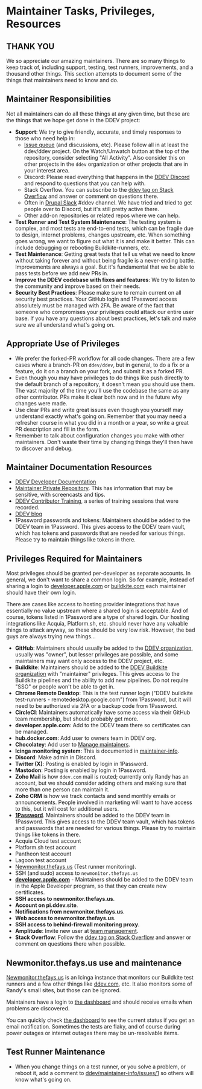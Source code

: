 # Maintainer Tasks, Privileges, Resources

## THANK YOU

We so appreciate our amazing maintainers. There are so many things to keep track of, including support, testing, test runners, improvements, and a thousand other things. This section attempts to document some of the things that maintainers need to know and do.

## Maintainer Responsibilities

Not all maintainers can do all these things at any given time, but these are the things that we hope get done in the DDEV project:

* **Support**: We try to give friendly, accurate, and timely responses to those who need help in:
    * [Issue queue](https://github.com/ddev/ddev/issues) (and discussions, etc). Please follow all in at least the ddev/ddev project. On the Watch/Unwatch button at the top of the repository, consider selecting "All Activity". Also consider this on other projects in the `ddev` organization or other projects that are in your interest area.
    * Discord: Please read everything that happens in the [DDEV Discord](https://discord.gg/hCZFfAMc5k) and respond to questions that you can help with.
    * Stack Overflow. You can subscribe to the [ddev tag on Stack Overflow](https://stackoverflow.com/questions/tagged/ddev) and answer or comment on questions there.
    * Often in [Drupal Slack](https://www.drupal.org/join-slack) #ddev channel. We have tried and tried to get people over to Discord, but it's still pretty active there.
    * Other add-on repositories or related repos where we can help.
* **Test Runner and Test System Maintenance**: The testing system is complex, and most tests are end-to-end tests, which can be fragile due to design, internet problems, changes upstream, etc. When something goes wrong, we want to figure out what it is and make it better. This can include debugging or rebooting Buildkite-runners, etc.
* **Test Maintenance**: Getting great tests that tell us what we need to know without taking forever and without being fragile is a never-ending battle. Improvements are always a goal. But it's fundamental that we be able to pass tests before we add new PRs in.
* **Improve the DDEV codebase with fixes and features**: We try to listen to the community and improve based on their needs.
* **Security Best Practices**: Please make sure to remain current on all security best practices. Your GitHub login and 1Password access absolutely must be managed with 2FA. Be aware of the fact that someone who compromises your privileges could attack our entire user base. If you have any questions about best practices, let's talk and make sure we all understand what's going on.

## Appropriate Use of Privileges

* We prefer the forked-PR workflow for all code changes. There are a few cases where a branch-PR on `ddev/ddev`, but in general, to do a fix or a feature, do it on a branch on your fork, and submit it as a forked PR.
* Even though you may have privileges to do things like push directly to the default branch of a repository, it doesn't mean you should use them. The vast majority of the time you'll use the codebase the same as any other contributor. PRs make it clear both now and in the future why changes were made.
* Use clear PRs and write great issues even though you yourself may understand exactly what's going on. Remember that you may need a refresher course in what you did in a month or a year, so write a great PR description and fill in the form.
* Remember to talk about configuration changes you make with other maintainers. Don't waste their time by changing things they'll then have to discover and debug.

## Maintainer Documentation Resources

* [DDEV Developer Documentation](https://ddev.readthedocs.io/en/latest/developers/)
* [Maintainer Private Repository](https://github.com/ddev/maintainer-info). This has information that may be sensitive, with screencasts and tips.
* [DDEV Contributor Training](https://ddev.com/blog/contributor-training/), a series of training sessions that were recorded.
* [DDEV blog](https://ddev.com/blog)
* 1Password passwords and tokens: Maintainers should be added to the DDEV team in 1Password. This gives access to the DDEV team vault, which has tokens and passwords that are needed for various things. Please try to maintain things like tokens in there.

## Privileges Required for Maintainers

Most privileges should be granted per-developer as separate accounts. In general, we don't want to share a common login. So for example, instead of sharing a login to [developer.apple.com](https://developer.apple.com) or [buildkite.com](https://buildkite.com/ddev) each maintainer should have their own login.

There are cases like access to hosting provider integrations that have essentially no value upstream where a shared login is acceptable. And of course, tokens listed in 1Password are a type of shared login. Our hosting integrations like Acquia, Platform.sh, etc. should never have any valuable things to attack anyway, so these should be very low risk. However, the bad guys are always trying new things...

* **GitHub**: Maintainers should usually be added to the [DDEV organization](https://github.com/orgs/ddev/people), usually was "owner", but lesser privileges are possible, and some maintainers may want only access to the DDEV project, etc.
* **Buildkite**: Maintainers should be added to the [DDEV Buildkite organization](https://buildkite.com/organizations/ddev/users) with "maintainer" privileges. This gives access to the Buildkite pipelines and the ability to add new pipelines. Do not require "SSO" or people won't be able to get in.
* **Chrome Remote Desktop**: This is the test runner login ("DDEV buildkite test-runners - remotedesktop.google.com") from 1Password, but it will need to be authorized via 2FA or a backup code from 1Password.
* **CircleCI**: Maintainers automatically have some access via their GitHub team membership, but should probably get more.
* **developer.apple.com**: Add to the DDEV team there so certificates can be managed.
* **hub.docker.com**: Add user to owners team in DDEV org.
* **Chocolatey**: Add user to [Manage maintainers](https://community.chocolatey.org/packages/ddev/1.22.5/ManagePackageOwners).
* **Icinga monitoring system**: This is documented in [maintainer-info](https://github.com/ddev/maintainer-info).
* **Discord**: Make admin in Discord.
* **Twitter (X)**: Posting is enabled by login in 1Password.
* **Mastodon**: Posting is enabled by login in 1Password.
* **Zoho Mail** is how `ddev.com` mail is routed; currently only Randy has an account, but we should consider adding others and making sure that more than one person can maintain it.
* **Zoho CRM** is how we track contacts and send monthly emails or announcements. People involved in marketing will want to have access to this, but it will cost for additional users.
* **[1Password](https://1password.com/)**. Maintainers should be added to the DDEV team in 1Password. This gives access to the DDEV team vault, which has tokens and passwords that are needed for various things. Please try to maintain things like tokens in there.
* Acquia Cloud test account
* Platform.sh test account
* Pantheon test account
* Lagoon test account
* [Newmonitor.thefays.us](https://newmonitor.thefays.us/icingaweb2/dashboard) (Test runner monitoring).
* SSH (and sudo) access to `newmonitor.thefays.us`
* **[developer.apple.com](https://developer.apple.com)** - Maintainers should be added to the DDEV team in the Apple Developer program, so that they can create new certificates.
* **SSH access to newmonitor.thefays.us**.
* **Account on pi.ddev.site**.
* **Notifications from newmonitor.thefays.us**.
* **Web access to newmonitor.thefays.us**.
* **SSH access to behind-firewall monitoring proxy**.
* **Amplitude**: Invite new user at [team management](https://analytics.amplitude.com/ddev/settings/team).
* **Stack Overflow**: Follow the [ddev tag on Stack Overflow](https://stackoverflow.com/questions/tagged/ddev) and answer or comment on questions there when possible.

## Newmonitor.thefays.us use and maintenance

[Newmonitor.thefays.us](https://newmonitor.thefays.us) is an Icinga instance that monitors our Buildkite test runners and a few other things like [ddev.com](https://ddev.com), etc. It also monitors some of Randy's small sites, but those can be ignored.

Maintainers have a login to [the dashboard](https://newmonitor.thefays.us/icingaweb2/dashboard) and should receive emails when problems are discovered.

You can quickly check [the dashboard](https://newmonitor.thefays.us/icingaweb2/dashboard) to see the current status if you get an email notification. Sometimes the tests are flaky, and of course during power outages or internet outages there may be un-resolvable items.

## Test Runner Maintenance

* When you change things on a test runner, or you solve a problem, or reboot it, add a comment to [ddev/maintainer-info/issues/1](https://github.com/ddev/maintainer-info/issues/1) so others will know what's going on.
